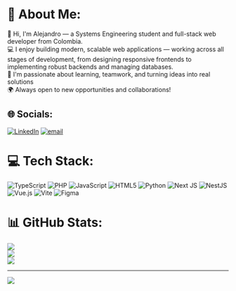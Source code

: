# 💫 About Me:
👋 Hi, I'm Alejandro — a Systems Engineering student and full-stack web developer from Colombia.<br>💻 I enjoy building modern, scalable web applications — working across all stages of development, from designing responsive frontends to implementing robust backends and managing databases.<br>🚀 I'm passionate about learning, teamwork, and turning ideas into real solutions<br>🌍 Always open to new opportunities and collaborations!


## 🌐 Socials:
[![LinkedIn](https://img.shields.io/badge/LinkedIn-%230077B5.svg?logo=linkedin&logoColor=white)](https://linkedin.com/in/moalejandro) [![email](https://img.shields.io/badge/Email-D14836?logo=gmail&logoColor=white)](mailto:alejandromogil@gmail.com) 

# 💻 Tech Stack:
![TypeScript](https://img.shields.io/badge/typescript-%23007ACC.svg?style=flat&logo=typescript&logoColor=white) ![PHP](https://img.shields.io/badge/php-%23777BB4.svg?style=flat&logo=php&logoColor=white) ![JavaScript](https://img.shields.io/badge/javascript-%23323330.svg?style=flat&logo=javascript&logoColor=%23F7DF1E) ![HTML5](https://img.shields.io/badge/html5-%23E34F26.svg?style=flat&logo=html5&logoColor=white) ![Python](https://img.shields.io/badge/python-3670A0?style=flat&logo=python&logoColor=ffdd54) ![Next JS](https://img.shields.io/badge/Next-black?style=flat&logo=next.js&logoColor=white) ![NestJS](https://img.shields.io/badge/nestjs-%23E0234E.svg?style=flat&logo=nestjs&logoColor=white) ![Vue.js](https://img.shields.io/badge/vue.js-%2335495e.svg?style=flat&logo=vuedotjs&logoColor=%234FC08D) ![Vite](https://img.shields.io/badge/vite-%23646CFF.svg?style=flat&logo=vite&logoColor=white) ![Figma](https://img.shields.io/badge/figma-%23F24E1E.svg?style=flat&logo=figma&logoColor=white)
# 📊 GitHub Stats:
![](https://github-readme-stats.vercel.app/api?username=amg1114&theme=transparent&hide_border=false&include_all_commits=true&count_private=true)<br/>
![](https://nirzak-streak-stats.vercel.app/?user=amg1114&theme=transparent&hide_border=false)<br/>
![](https://github-readme-stats.vercel.app/api/top-langs/?username=amg1114&theme=transparent&hide_border=false&include_all_commits=true&count_private=true&layout=compact)

---
[![](https://visitcount.itsvg.in/api?id=amg1114&icon=0&color=0)](https://visitcount.itsvg.in)

<!-- Proudly created with GPRM ( https://gprm.itsvg.in ) -->
